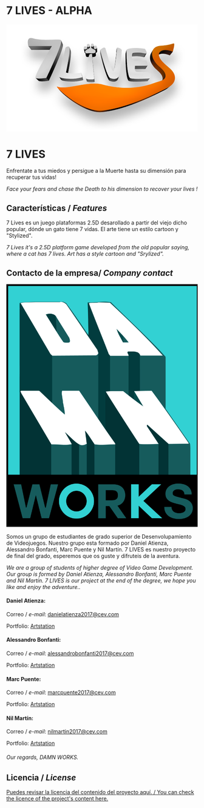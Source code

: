 # 7 LIVES - ALPHA
![](https://github.com/Nil05Barney/7-LIVES---FINAL-PROJECT/blob/master/WikiResources/7%20lives.png)

# **7 LIVES** 

Enfrentate a tus miedos y persigue a la Muerte hasta su dimensión para recuperar tus vidas!

_Face your fears and chase the Death to his dimension to recover your lives !_

## Características / _Features_

7 Lives es un juego plataformas 2.5D desarollado a partir del viejo dicho popular, dónde un gato tiene 7 vidas. El arte tiene un estilo cartoon y "Stylized".

_7 Lives it's a 2.5D platform game developed from the old popular saying, where a cat has 7 lives. Art has a style cartoon and "Srylized"._ 


## Contacto de la empresa/ _Company contact_


![](https://github.com/Nil05Barney/7-LIVES---FINAL-PROJECT/blob/master/WikiResources/logo.png)

Somos un grupo de estudiantes de grado superior de Desenvolupamiento de Videojuegos. Nuestro grupo esta formado por Daniel Atienza, Alessandro Bonfanti, Marc Puente y Nil Martín. 7 LIVES es nuestro proyecto de final del grado, esperemos que os guste y difruteis de la aventura.

_We are a group of students of higher degree of Video Game Development. Our group is formed by Daniel Atienza, Alessandro Bonfanti, Marc Puente and Nil Martín. 7 LIVES is our project at the end of the degree, we hope you like and enjoy the adventure.._


#### Daniel Atienza:

Correo / _e-mail_: danielatienza2017@cev.com

Portfolio: [Artstation ](https://www.artstation.com/atiendani)

#### Alessandro Bonfanti:

Correo / _e-mail_: alessandrobonfanti2017@cev.com

Portfolio: [Artstation ](https://www.artstation.com/sandr0)

#### Marc Puente:

Correo / _e-mail_: marcpuente2017@cev.com

Portfolio: [Artstation ](https://www.artstation.com/lasaraz)

#### Nil Martín:

Correo / _e-mail_: nilmartin2017@cev.com

Portfolio: [Artstation ](https://www.artstation.com/nil05barney)


###### *Our regards, DAMN WORKS.*


## Licencia / _License_

[Puedes revisar la licencia del contenido del proyecto aquí. / You can check the licence of the project's content here.]()
